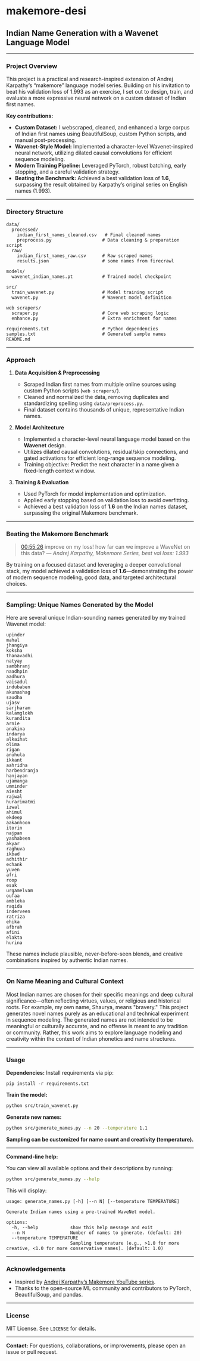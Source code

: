 # makemore-desi

## Indian Name Generation with a Wavenet Language Model

---

### Project Overview


This project is a practical and research-inspired extension of Andrej Karpathy’s “makemore” language model series. Building on his invitation to beat his validation loss of 1.993 as an exercise, I set out to design, train, and evaluate a more expressive neural network on a custom dataset of Indian first names.


**Key contributions:**

* **Custom Dataset:** I webscraped, cleaned, and enhanced a large corpus of Indian first names using BeautifulSoup, custom Python scripts, and manual post-processing.
* **Wavenet-Style Model:** Implemented a character-level Wavenet-inspired neural network, utilizing dilated causal convolutions for efficient sequence modeling.
* **Modern Training Pipeline:** Leveraged PyTorch, robust batching, early stopping, and a careful validation strategy.
* **Beating the Benchmark:** Achieved a best validation loss of **1.6**, surpassing the result obtained by Karpathy’s original series on English names (1.993).

---

### Directory Structure

```
data/
  processed/
    indian_first_names_cleaned.csv   # Final cleaned names
    preprocess.py                   # Data cleaning & preparation script
  raw/
    indian_first_names_raw.csv      # Raw scraped names
    results.json                    # some names from firecrawl

models/
  wavenet_indian_names.pt           # Trained model checkpoint

src/
  train_wavenet.py                  # Model training script
  wavenet.py                        # Wavenet model definition

web scrapers/
  scraper.py                        # Core web scraping logic
  enhance.py                        # Extra enrichment for names

requirements.txt                    # Python dependencies
samples.txt                         # Generated sample names
README.md
```

---

### Approach

1. **Data Acquisition & Preprocessing**

   * Scraped Indian first names from multiple online sources using custom Python scripts (`web scrapers/`).
   * Cleaned and normalized the data, removing duplicates and standardizing spelling using `data/preprocess.py`.
   * Final dataset contains thousands of unique, representative Indian names.

2. **Model Architecture**

   * Implemented a character-level neural language model based on the **Wavenet** design.
   * Utilizes dilated causal convolutions, residual/skip connections, and gated activations for efficient long-range sequence modeling.
   * Training objective: Predict the next character in a name given a fixed-length context window.

3. **Training & Evaluation**

   * Used PyTorch for model implementation and optimization.
   * Applied early stopping based on validation loss to avoid overfitting.
   * Achieved a best validation loss of **1.6** on the Indian names dataset, surpassing the original Makemore benchmark.

---

### Beating the Makemore Benchmark

> [00:55:26](https://youtu.be/t3YJ5hKiMQ0?si=ioFyoXNcSO-zxinV&t=3326) improve on my loss! how far can we improve a WaveNet on this data?
> — *Andrej Karpathy, Makemore Series, best val loss: 1.993*

By training on a focused dataset and leveraging a deeper convolutional stack, my model achieved a validation loss of **1.6**—demonstrating the power of modern sequence modeling, good data, and targeted architectural choices.

---

### Sampling: Unique Names Generated by the Model

Here are several unique Indian-sounding names generated by my trained Wavenet model:

```
upinder
mahal
jhangiya
koksha
thanavadhi
natyay
sambhranj
naadhpin
aadhura
vaisadul
indubaben
akunashag
saudha
ujasv
sarjharam
kalamglokh
kurandita
arnie
anakina
indarya
alkaihat
olima
rigan
anuhula
ikkant
aahridha
harbendranja
hanjayan
ujamanga
umminder
aiesht
rajwal
hurarimatmi
izwal
ahimul
ekdeep
aakanhoon
itorin
najpan
yashabeen
akyar
raghuva
ikbad
adhithir
echank
yuven
afri
roop
esak
urgamelvam
oufaa
ambleka
raqida
inderveen
ratriza
ehika
afbrah
afini
elakta
hurina
```

These names include plausible, never-before-seen blends, and creative combinations inspired by authentic Indian names.

---

### On Name Meaning and Cultural Context

Most Indian names are chosen for their specific meanings and deep cultural significance—often reflecting virtues, values, or religious and historical roots. For example, my own name, Shaurya, means "bravery." This project generates novel names purely as an educational and technical experiment in sequence modeling. The generated names are not intended to be meaningful or culturally accurate, and no offense is meant to any tradition or community. Rather, this work aims to explore language modeling and creativity within the context of Indian phonetics and name structures.

---

### Usage

**Dependencies:**
Install requirements via pip:

```
pip install -r requirements.txt
```

**Train the model:**

```bash
python src/train_wavenet.py
```


**Generate new names:**

```bash
python src/generate_names.py --n 20 --temperature 1.1
```

**Sampling can be customized for name count and creativity (temperature).**

---

**Command-line help:**

You can view all available options and their descriptions by running:

```bash
python src/generate_names.py --help
```

This will display:

```
usage: generate_names.py [-h] [--n N] [--temperature TEMPERATURE]

Generate Indian names using a pre-trained WaveNet model.

options:
  -h, --help            show this help message and exit
  --n N                 Number of names to generate. (default: 20)
  --temperature TEMPERATURE
                        Sampling temperature (e.g., >1.0 for more creative, <1.0 for more conservative names). (default: 1.0)
```


---

### Acknowledgements

* Inspired by [Andrej Karpathy’s Makemore YouTube series](https://youtube.com/playlist?list=PLAqhIrjkxbuWI23v9cThsA9GvCAUhRvKZ&si=K0ULT-QvnQrJI_xt).
* Thanks to the open-source ML community and contributors to PyTorch, BeautifulSoup, and pandas.

---

### License

MIT License.
See `LICENSE` for details.

---

**Contact:**
For questions, collaborations, or improvements, please open an issue or pull request.